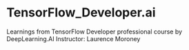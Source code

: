 # TensorFlow_Developer.ai
Learnings from TensorFlow Developer professional course by DeepLearning.AI Instructor: Laurence Moroney
